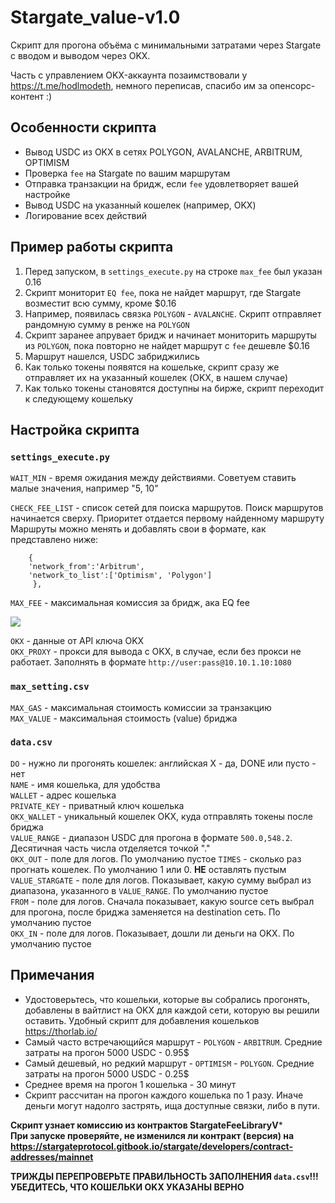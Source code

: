 # Stargate_value-v1.0
Скрипт для прогона объёма с минимальными затратами через Stargate с вводом и выводом через OKX.

Часть с управлением OKX-аккаунта позаимствовали у https://t.me/hodlmodeth, немного переписав, спасибо им за опенсорс-контент :)

## Особенности скрипта
* Вывод USDC из OKX в сетях POLYGON, AVALANCHE, ARBITRUM, OPTIMISM
* Проверка `fee` на Stargate по вашим маршрутам
* Отправка транзакции на бридж, если `fee` удовлетворяет вашей настройке
* Вывод USDC на указанный кошелек (например, OKX)
* Логирование всех действий

## Пример работы скрипта
1. Перед запуском, в `settings_execute.py` на строке `max_fee` был указан 0.16
2. Скрипт мониторит `EQ fee`, пока не найдет маршрут, где Stargate возместит всю сумму, кроме $0.16
3. Например, появилась связка `POLYGON` - `AVALANCHE`. Скрипт отправляет рандомную сумму в ренже на `POLYGON`
4. Скрипт заранее апрувает бридж и начинает мониторить маршруты из `POLYGON`, пока повторно не найдет маршрут с `fee` дешевле $0.16
5. Маршрут нашелся, USDC забриджились
6. Как только токены появятся на кошельке, скрипт сразу же отправляет их на указанный кошелек (OKX, в нашем случае)
7. Как только токены становятся доступны на бирже, скрипт переходит к следующему кошельку

## Настройка скрипта
### **`settings_execute.py`**  
`WAIT_MIN` - время ожидания между действиями. Советуем ставить малые значения, например "5, 10"  

`CHECK_FEE_LIST` - список сетей для поиска маршрутов. Поиск маршрутов начинается сверху. Приоритет отдается первому найденному маршруту  
Маршруты можно менять и добавлять свои в формате, как представлено ниже:  
```
    {
    'network_from':'Arbitrum', 
    'network_to_list':['Optimism', 'Polygon']
     },
```

`MAX_FEE` - максимальная комиссия за бридж, ака EQ fee  

![](https://i.ibb.co/Wz1NnQW/photo-2023-07-11-19-25-11.jpg)

`OKX` - данные от API ключа OKX  
`OKX_PROXY` - прокси для вывода с OKX, в случае, если без прокси не работает. Заполнять в формате `http://user:pass@10.10.1.10:1080`  

### **`max_setting.csv`**

`MAX_GAS` - максимальная стоимость комиссии за транзакцию  
`MAX_VALUE` - максимальная стоимость (value) бриджа

### **`data.csv`**

`DO` - нужно ли прогонять кошелек: английская X - да, DONE или пусто - нет  
`NAME` - имя кошелька, для удобства  
`WALLET` - адрес кошелька  
`PRIVATE_KEY`	- приватный ключ кошелька  
`OKX_WALLET` - уникальный кошелек OKX, куда отправлять токены после бриджа  
`VALUE_RANGE`	- диапазон USDC для прогона в формате `500.0,548.2`. Десятичная часть числа отделяется точкой "."  
`OKX_OUT` - поле для логов. По умолчанию пустое	
`TIMES`	- сколько раз прогнать кошелек. По умолчанию 1 или 0. **НЕ** оставлять пустым  
`VALUE_STARGATE` - поле для логов. Показывает, какую сумму выбрал из диапазона, указанного в `VALUE_RANGE`. По умолчанию пустое  
`FROM` - поле для логов. Сначала показывает, какую source сеть выбрал для прогона, после бриджа заменяется на destination сеть. По умолчанию пустое  
`OKX_IN` - поле для логов. Показывает, дошли ли деньги на OKX. По умолчанию пустое

## Примечания

* Удостоверьтесь, что кошельки, которые вы собрались прогонять, добавлены в вайтлист на OKX для каждой сети, которую вы решили оставить. Удобный скрипт для добавления кошельков https://thorlab.io/
* Самый часто встречающийся маршрут - `POLYGON` - `ARBITRUM`. Средние затраты на прогон 5000 USDC - 0.95$  
* Самый дешевый, но редкий маршрут - `OPTIMISM` - `POLYGON`. Средние затраты на прогон 5000 USDC - 0.25$  
* Среднее время на прогон 1 кошелька - 30 минут  
* Скрипт рассчитан на прогон каждого кошелька по 1 разу. Иначе деньги могут надолго застрять, ища доступные связки, либо в пути.  

**Скрипт узнает комиссию из контрактов StargateFeeLibraryV***  
**При запуске проверяйте, не изменился ли контракт (версия) на https://stargateprotocol.gitbook.io/stargate/developers/contract-addresses/mainnet**

**ТРИЖДЫ ПЕРЕПРОВЕРЬТЕ ПРАВИЛЬНОСТЬ ЗАПОЛНЕНИЯ `data.csv`!!!**  
**УБЕДИТЕСЬ, ЧТО КОШЕЛЬКИ OKX УКАЗАНЫ ВЕРНО**

